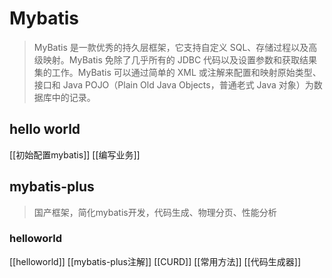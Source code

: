 # Mybatis
> MyBatis 是一款优秀的持久层框架，它支持自定义 SQL、存储过程以及高级映射。MyBatis 免除了几乎所有的 JDBC 代码以及设置参数和获取结果集的工作。MyBatis 可以通过简单的 XML 或注解来配置和映射原始类型、接口和 Java POJO（Plain Old Java Objects，普通老式 Java 对象）为数据库中的记录。
## hello world
[[初始配置mybatis]]
[[编写业务]]
## mybatis-plus
> 国产框架，简化mybatis开发，代码生成、物理分页、性能分析
### helloworld
[[helloworld]]
[[mybatis-plus注解]]
[[CURD]]
[[常用方法]]
[[代码生成器]]
